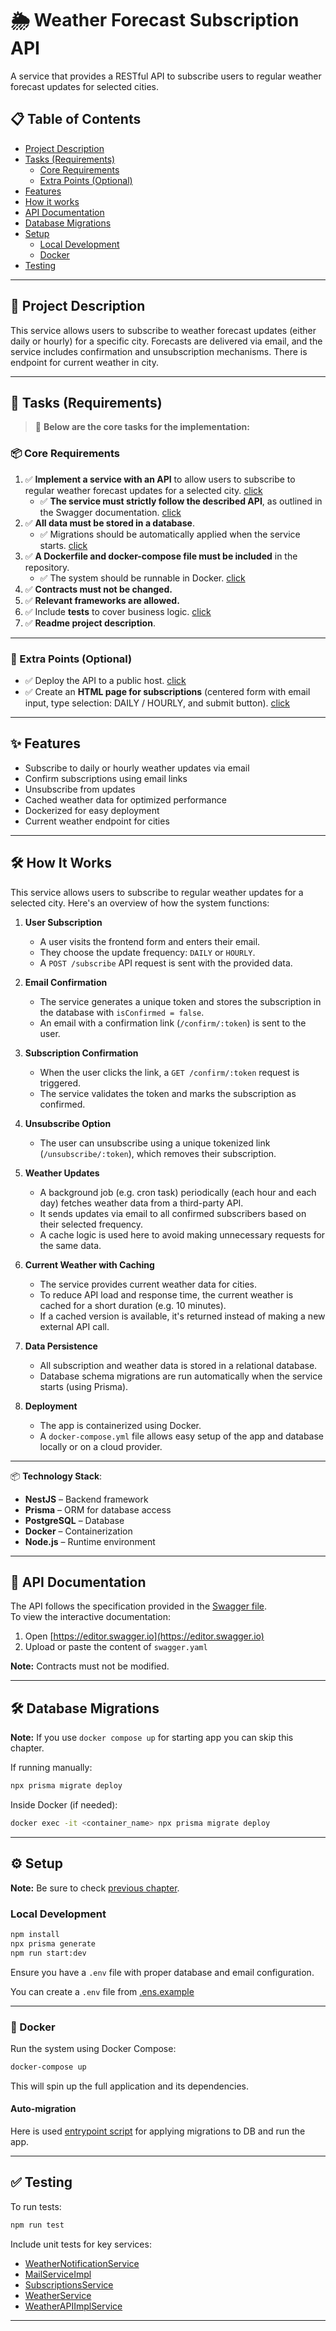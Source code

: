 # 🌦️ Weather Forecast Subscription API

A service that provides a RESTful API to subscribe users to regular weather forecast updates for selected cities.

## 📋 Table of Contents

- [Project Description](#-project-description-)
- [Tasks (Requirements)](#-tasks-requirements)
  - [Core Requirements](#-core-requirements)
  - [Extra Points (Optional)](#-extra-points-optional)
- [Features](#-features)
- [How it works](#-how-it-works)
- [API Documentation](#-api-documentation)
- [Database Migrations](#-database-migrations)
- [Setup](#-setup)
  - [Local Development](#local-development)
  - [Docker](#-docker)
- [Testing](#-testing)

---

## 📖 Project Description 

This service allows users to subscribe to weather forecast updates (either daily or hourly) for a specific city. Forecasts are delivered via email, and the service includes confirmation and unsubscription mechanisms. There is endpoint for current weather in city.

---

## 📌 Tasks (Requirements)

> 🔽 **Below are the core tasks for the implementation:**

### 📦 Core Requirements
1. ✅ **Implement a service with an API** to allow users to subscribe to regular weather forecast updates for a selected city. [click](#-how-it-works)
   - ✅ **The service must strictly follow the described API**, as outlined in the Swagger documentation. [click](#-api-documentation)
3. ✅ **All data must be stored in a database**.
    - ✅ Migrations should be automatically applied when the service starts. [click](#auto-migration)
4. ✅ **A Dockerfile and docker-compose file must be included** in the repository.
    - ✅ The system should be runnable in Docker. [click](#-docker)
5. ✅ **Contracts must not be changed.**
6. ✅ **Relevant frameworks are allowed.**
7. ✅ Include **tests** to cover business logic. [click](#-testing)
8. ✅ **Readme project description**.

---

### 🎁 Extra Points (Optional)

- ✅ Deploy the API to a public host. [click](http://35.156.105.229/)
- ✅ Create an **HTML page for subscriptions** (centered form with email input, type selection: DAILY / HOURLY, and submit button). [click](http://35.156.105.229/)

---

## ✨ Features

- Subscribe to daily or hourly weather updates via email
- Confirm subscriptions using email links
- Unsubscribe from updates
- Cached weather data for optimized performance
- Dockerized for easy deployment
- Current weather endpoint for cities

---

## 🛠 How It Works

This service allows users to subscribe to regular weather updates for a selected city. Here's an overview of how the system functions:

1. **User Subscription**
    - A user visits the frontend form and enters their email.
    - They choose the update frequency: `DAILY` or `HOURLY`.
    - A `POST /subscribe` API request is sent with the provided data.

2. **Email Confirmation**
    - The service generates a unique token and stores the subscription in the database with `isConfirmed = false`.
    - An email with a confirmation link (`/confirm/:token`) is sent to the user.

3. **Subscription Confirmation**
    - When the user clicks the link, a `GET /confirm/:token` request is triggered.
    - The service validates the token and marks the subscription as confirmed.

4. **Unsubscribe Option**
    - The user can unsubscribe using a unique tokenized link (`/unsubscribe/:token`), which removes their subscription.

5. **Weather Updates**
    - A background job (e.g. cron task) periodically (each hour and each day) fetches weather data from a third-party API.
    - It sends updates via email to all confirmed subscribers based on their selected frequency.
    - A cache logic is used here to avoid making unnecessary requests for the same data.

6. **Current Weather with Caching**
    - The service provides current weather data for cities.
    - To reduce API load and response time, the current weather is cached for a short duration (e.g. 10 minutes).
    - If a cached version is available, it's returned instead of making a new external API call.

7. **Data Persistence**
    - All subscription and weather data is stored in a relational database.
    - Database schema migrations are run automatically when the service starts (using Prisma).

8. **Deployment**
    - The app is containerized using Docker.
    - A `docker-compose.yml` file allows easy setup of the app and database locally or on a cloud provider.

---

📦 **Technology Stack**:
- **NestJS** – Backend framework
- **Prisma** – ORM for database access
- **PostgreSQL** – Database
- **Docker** – Containerization
- **Node.js** – Runtime environment

---


## 📑 API Documentation

The API follows the specification provided in the [Swagger file](https://github.com/mykhailo-hrynko/se-school-5/blob/c05946703852b277e9d6dcb63ffd06fd1e06da5f/swagger.yaml).  
To view the interactive documentation:

1. Open [https://editor.swagger.io](https://editor.swagger.io)
2. Upload or paste the content of `swagger.yaml`

**Note:** Contracts must not be modified.

---


## 🛠️ Database Migrations

**Note:** If you use `docker compose up` for starting app you can skip this chapter. 


If running manually:

```bash
npx prisma migrate deploy
```

Inside Docker (if needed):

```bash
docker exec -it <container_name> npx prisma migrate deploy
```

---

## ⚙ Setup

**Note:** Be sure to check [previous chapter](#-database-migrations).

### Local Development

```bash
npm install
npx prisma generate
npm run start:dev
```

Ensure you have a `.env` file with proper database and email configuration. 

You can create a `.env` file from [.ens.example](.env.example)

---

### 🐳 Docker

Run the system using Docker Compose:

```bash
docker-compose up
```

This will spin up the full application and its dependencies.

#### Auto-migration
Here is used [entrypoint script](./entrypoint.sh) for applying migrations to DB and run the app.

---

## ✅ Testing

To run tests:

```bash
npm run test
```

Include unit tests for key services:
- [WeatherNotificationService](src/modules/jobs/weather-notification.job.spec.ts)
- [MailServiceImpl](./src/modules/mail/mail.service.spec.ts)
- [SubscriptionsService](./src/modules/subscriptions/subscriptions.service.spec.ts)
- [WeatherService](./src/modules/weather/weather.service.spec.ts)
- [WeatherAPIImplService](./src/modules/weather/external-providers/weatherAPIImpl.service.spec.ts)

---
